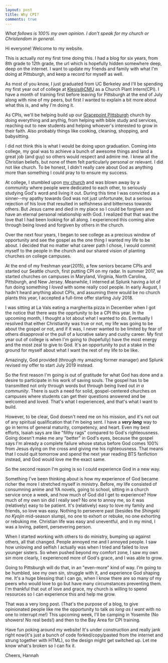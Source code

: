 ```yaml
---
layout: post
title: Why CPI?
comments: true
---
```

_What follows is 100% my own opinion. I don't speak for my church or Christendom in general._

Hi everyone! Welcome to my website. 

This is actually _not_ my first time doing this. I had a blog for six years, from 8th grade to 12th grade, the url which is hopefully hidden somewhere deep, deep on the internet. I want to update my friends and family with what I'm doing at Pittsburgh, and keep a record for myself as well. 

As most of you know, I just graduated from UC Berkeley and I'll be spending my first year out of college at [Klesis@CMU](https://cmu.klesis.org/) as a Church Plant Intern(CPI). I have a month of training first before leaving for Pittsburgh at the end of July along with nine of my peers, but first I wanted to explain a bit more about what this is, and why I'm doing it.

As CPIs, we'll be helping build up our [Gracepoint Pittsburgh](https://www.gracepointpittsburgh.org/) church by doing everything and anythig, from helping with bible study and services, reaching out to new students and helping whoever's interested to grow in their faith. Also probably things like cooking, cleaning, shopping, and babysitting.


I did not think this is what I would be doing upon graduation. Coming into college, my goal was to achieve a bunch of awesome things and land a great job (and guy) so others would respect and admire me.  I knew all the Christian beliefs, but none of them felt particularly personal or relevant. I did not like church. To be honest, I didn't really care about God as anything more than something I could pray to to ensure my success. 

At college, I stumbled upon [my church](www.gracepointonline.org/) and was blown away by a community where people were dedicated to each other, to seriously studying God's word and living it out. During this time I was convicted as a sinner--my apathy towards God was not just unfortunate, but a serious rejection of his love that resulted in selfishness and bitterness towards others. But Jesus came and died in my place so I could be forgiven and have an eternal personal relationship with God. I realized that that was the love that I had been looking for all along. I experienced this coming alive through being loved and forgiven by others in the church.

Over the next four years, I began to see college as a precious window of opportunity and see the gospel as the one thing I wanted my life to be about. I decided that no matter what career path I chose, I would commit myself to the people in the church and our shared vision of planting churches on college campuses.

At the end of my freshman year(2015), a few seniors became CPIs and started our Seattle church, first putting CPI on my radar. In summer 2017, we started churches on campuses in Maryland, Virginia, North Carolina, Pittsburgh, and New Jersey. Meanwhile, I interned at Splunk having a lot of fun doing something I _loved_ with some really cool people. In early August, I hadn't heard anything about CPIs, and assuming there would be no church plants this year, I accepted a full-time offer starting July 2018. 

I was sitting at La Vals eating a margherita pizza in December when I got the notice that there _was_ the opprtunity to be a CPI this year. In the upcoming month, I  thought a lot about what I wanted to do. Eventually I resolved that either Christianity was true or not, my life was going to be about the gospel or not, and if it was, I never wanted to be limited by fear of others disapproval or the pull of a lucrative salary and cushy career. My first year out of college is when I'm going to (hopefully) have the most energy and the most zeal to give to God. It's an opportunity to put a stake in the ground for myself about what I want the rest of my life to be like. 

Amazingly, God provided (through my amazing former manager) and Splunk revised my offer to start July 2019 instead. 

So the first reason I'm going is out of gratitude for what God has done and a desire to participate in his work of saving souls. The gospel has to be transmitted not only through words but through being lived out _in a community_. There is such a need for solid, gospel-centered churches on campuses where students can get their questions answered and be welcomed and loved. That's what I experienced, and that's what I want to build.

However, to be clear, God doesn't need me on his mission, and it's not out of any spiritual qualification that I'm being sent. I have a **_very long_** way to go in terms of general maturity, competency, and heart. Even my best efforts, Isaiah says are like "filthy rags" compared to God's righteousness. Going doesn't make me any "better" in God's eyes, because the gospel says I'm already a complete failure whose status before God comes 100% from Jesus dying on the cross and giving me his righteousness. That means that I could quit tomorrow and spend the next year reading BTS fanfiction instead, and God would love me the exact same. 

So the second reason I'm going is so I could experience God in a new way. 

Something I've been thinking about is how my experience of God became richer the more I stretched myself in ministry. Before, my life consisted of consumning anime and YA novels, going to school, sitting in a church service once a week, and how much of God did I get to experience? How much of my own sin did I really see? No one to annoy me, so it was (relatively) easy to be patient. It's (relatively) easy to love my family and friends, so love was easy. Nothing to persevere past (besides the _Shingeki no Kyojin_ mid-season slump), no one to exhort or rebuke, no one exhorting or rebuking me. Christian life was easy and uneventful, and in my mind, I was a loving, patient, persevering person.

When I started working with others to do ministry, bumping up against others, all that changed. People annoyed me and I annoyed people. I saw how unloving and selfish I actually was when I tried and failed to love younger sisters. So when pushed beyond my comfort zone, I saw my own sin more clearly, I experienced more of God's grace, and I was able to grow. 

Going to Pittsburgh will do that, in an "even-more" kind of way. I'm going to be humbled, see my own sin, struggle with it, and experience God shaping me. It's a huge blessing that I can go, when I know there are so many of my peers who would love to go but have many circumstances preventing them. I'm thankful that out of love and grace, my church is willing to spend resources so I can experience this and help me grow. 

That was a very long post. (That's the purpose of a blog, to give opinionated people like me the opportunity to talk _as long as I want_ with no one to interrupt me!) This upcoming week, I'll be camping in Yosemite (No showers! No real beds!) and then to the Bay Area for CPI training. 

Have fun poking around my website! It's under construction and really jank right now(it's just a bunch of code forked/copy/pasted from the internet and strung together with HTML), so the design might get switched up. Let me know what's broken so I can fix it.

Cheers,
Hannah